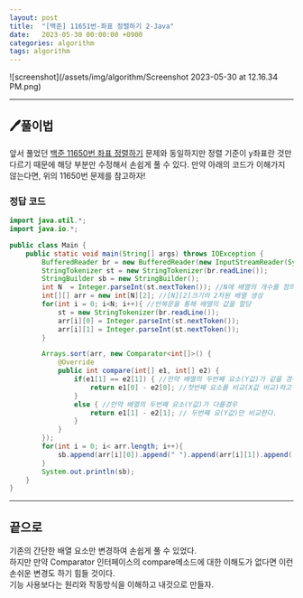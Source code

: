 ```yaml
---
layout: post
title:  "[백준] 11651번-좌표 정렬하기 2-Java"
date:   2023-05-30 00:00:00 +0900
categories: algorithm
tags: algorithm
---
```


![screenshot](/assets/img/algorithm/Screenshot 2023-05-30 at 12.16.34 PM.png)

---

## 🖊️풀이법

앞서 풀었던 <a href="https://chohyunhwa.github.io/algorithm/2023-05-28-%EB%B0%B1%EC%A4%80-11650%EB%B2%88-%EC%A2%8C%ED%91%9C-%EC%A0%95%EB%A0%AC%ED%95%98%EA%B8%B0-Java/">백준 11650번 좌표 정렬하기</a> 문제와 동일하지만 정렬 기준이 y좌표란 것만 다르기 때문에 해당 부분만 수정해서 손쉽게 풀 수 있다.
만약 아래의 코드가 이해가지 않는다면, 위의 11650번 문제를 참고하자!


### 정답 코드
```java
import java.util.*;
import java.io.*;

public class Main {
    public static void main(String[] args) throws IOException {
        BufferedReader br = new BufferedReader(new InputStreamReader(System.in));
        StringTokenizer st = new StringTokenizer(br.readLine());
        StringBuilder sb = new StringBuilder();
        int N  = Integer.parseInt(st.nextToken()); //N에 배열의 개수를 정의
        int[][] arr = new int[N][2]; //[N][2]크기의 2차원 배열 생성
        for(int i = 0; i<N; i++){ //반복문을 통해 배열의 값을 할당
            st = new StringTokenizer(br.readLine());
            arr[i][0] = Integer.parseInt(st.nextToken());
            arr[i][1] = Integer.parseInt(st.nextToken());
        }

        Arrays.sort(arr, new Comparator<int[]>() {
            @Override
            public int compare(int[] e1, int[] e2) {
                if(e1[1] == e2[1]) { //만약 배열의 두번째 요소(Y값)가 같을 경우
                    return e1[0] - e2[0]; //첫번째 요소를 비교(X값 비교)하고 양수,0,음수값을 반환한다.
                }
                else { //만약 배열의 두번째 요소(Y값)가 다를경우
                    return e1[1] - e2[1]; // 두번째 요(Y값)만 비교한다.
                }
            }
        });
        for(int i = 0; i< arr.length; i++){
            sb.append(arr[i][0]).append(" ").append(arr[i][1]).append('\n');
        }
        System.out.println(sb);
    }
}
```


---

## 끝으로

기존의 간단한 배열 요소만 변경하여 손쉽게 풀 수 있었다.<br>
하지만 만약 Comparator 인터페이스의 compare메소드에 대한 이해도가 없다면 이런 손쉬운 변경도 하기 힘들 것이다.<br>
기능 사용보다는 원리와 작동방식을 이해하고 내것으로 만들자.

